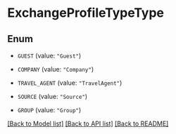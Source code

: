 # ExchangeProfileTypeType

## Enum


* `GUEST` (value: `"Guest"`)

* `COMPANY` (value: `"Company"`)

* `TRAVEL_AGENT` (value: `"TravelAgent"`)

* `SOURCE` (value: `"Source"`)

* `GROUP` (value: `"Group"`)


[[Back to Model list]](../README.md#documentation-for-models) [[Back to API list]](../README.md#documentation-for-api-endpoints) [[Back to README]](../README.md)


